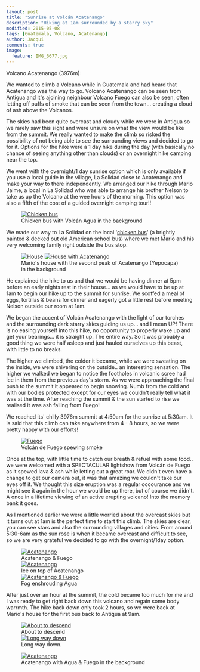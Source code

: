 ```yaml
---
layout: post
title: "Sunrise at Volcán Acatenango"
description: "Hiking at 1am surrounded by a starry sky"
modified: 2015-05-08
tags: [Guatemala, Volcano, Acatenango]
author: Jacqui
comments: true
image:
  feature: IMG_6677.jpg
---
```


Volcano Acatenango (3976m)

We wanted to climb a Volcano while in Guatemala and had heard that Acatenango was the way to go. Volcano Acatenango can be seen from Antigua and it's ajoining neighbour Volcano Fuego can also be seen, often letting off puffs of smoke that can be seen from the town... creating a cloud of ash above the Volcanos.

The skies had been quite overcast and cloudy while we were in Antigua so we rarely saw this sight and were unsure on what the view would be like from the summit. We really wanted to make the climb so risked the possibility of not being able to see the surrounding views and decided to go for it. Options for the hike were a 1 day hike during the day (with basically no chance of seeing anything other than clouds) or an overnight hike camping near the top.

We went with the overnight/1 day sunrise option which is only available if you use a local guide in the village, La Solidad close to Acatenango and make your way to there independently. We arranged our hike through Mario Jaime, a local in La Solidad who was able to arrange his brother Nelson to take us up the Volcano at the wee hours of the morning. This option was also a fifth of the cost of a guided overnight camping tour!!

<figure>
	<a href="../images/IMG_6516.jpg"><img src="../images/IMG_6516.jpg" alt="Chicken bus"></a>
	<figcaption>Chicken bus with Volcán Agua in the background</figcaption>
</figure>

We made our way to La Solidad on the local '<a href="http://en.wikipedia.org/wiki/Chicken_bus" target="_blank">chicken bus</a>' (a brightly painted & decked out old American school bus) where we met Mario and his very welcoming family right outside the bus stop.

<figure class="half">
	<a href="../images/IMG_6560.jpg"><img src="../images/IMG_6560.jpg" alt="House"></a>
	<a href="../images/IMG_6559.jpg"><img src="../images/IMG_6559.jpg" alt="House with Acatenango"></a>
	<figcaption>Mario's house with the second peak of Acatenango (Yepocapa) in the background</figcaption>
</figure>

He explained the hike to us and that we would be having dinner at 5pm before an early nights rest in their house... as we would have to be up at 1am to begin our hike up to the summit for sunrise. We scoffed a meal of eggs, tortillas & beans for dinner and eagerly got a little rest before meeting Nelson outside our room at 1am.

We began the accent of Volcán Acatenango with the light of our torches and the surrounding dark starry skies guiding us up... and I mean UP! There is no easing yourself into this hike, no opportunity to properly wake up and get your bearings... it is straight up. The entire way. So it was probably a good thing we were half asleep and just hauled ourselves up this beast, with little to no breaks.  

The higher we climbed, the colder it became, while we were sweating on the inside, we were shivering on the outside.. an interesting sensation. The higher we walked we began to notice the footholes in volcanic scree had ice in them from the previous day's storm. As we were approaching the final push to the summit it appeared to begin snowing. Numb from the cold and with our bodies protected except for our eyes we couldn't really tell what it was at the time. After reaching the summit & the sun started to rise we realised it was ash falling from Fuego!

We reached its' chilly 3976m summit at 4:50am for the sunrise at 5:30am. It is said that this climb can take anywhere from 4 - 8 hours, so we were pretty happy with our efforts!  

<figure>
	<a href="../images/IMG_6593.jpg"><img src="../images/IMG_6593.jpg" alt="Fuego"></a>
	<figcaption>Volcán de Fuego spewing smoke</figcaption>
</figure>

Once at the top, with little time to catch our breath & refuel with some food.. we were welcomed with a SPECTACULAR lightshow from Volcán de Fuego as it spewed lava & ash while letting out a great roar. We didn't even have a change to get our camera out, it was that amazing we couldn't take our eyes off it. We thought this size eruption was a regular occourance and we might see it again in the hour we would be up there, but of course we didn't. A once in a lifetime viewing of an active erupting volcano! Into the memory bank it goes.

As I mentioned earlier we were a little worried about the overcast skies but it turns out at 1am is the perfect time to start this climb. The skies are clear, you can see stars and also the surrounding villages and cities. From around 5:30-6am as the sun rose is when it became overcast and difficult to see, so we are very grateful we decided to go with the overnight/1day option.

<figure>
<a href="../images/IMG_6646.jpg"><img src="../images/IMG_6646.jpg" alt="Acatenango"></a>
	<figcaption>Acatenango & Fuego</figcaption>
<a href="../images/IMG_6633.jpg"><img src="../images/IMG_6633.jpg" alt="Acatenango"></a>
	<figcaption>Ice on top of Acatenango</figcaption>
<a href="../images/IMG_6677.jpg"><img src="../images/IMG_6677.jpg" alt="Acatenango & Fuego"></a>
	<figcaption>Fog enshrouding Agua</figcaption>
</figure>

After just over an hour at the summit, the cold became too much for me and I was ready to get right back down this volcano and regain some body warrmth. The hike back down only took 2 hours, so we were back at Mario's house for the first bus back to Antigua at 9am. 

<figure class="half">
	<a href="../images/IMG_6684.jpg"><img src="../images/IMG_6684.jpg" alt="About to descend"></a>
	<figcaption>About to descend</figcaption>
<a href="../images/IMG_6682.jpg"><img src="../images/IMG_6682.jpg" alt="Long way down"></a>
	<figcaption>Long way down.</figcaption>
</figure>

<figure>
<a href="../images/IMG_6643.jpg"><img src="../images/IMG_6643.jpg" alt="Acatenango"></a>
	<figcaption>Acatenango with Agua & Fuego in the background</figcaption>
</figure>